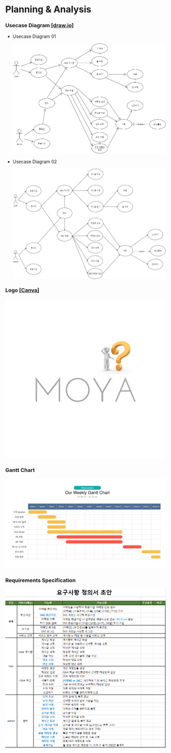 # Planning & Analysis

### Usecase Diagram [[draw.io]](https://app.diagrams.net/)

- Usecase Diagram 01

  ![Usecase Diagram 01](./Usecase%20Diagram/Usecase%20Diagram%2001/moya-usecase01.png)

- Usecase Diagram 02

  ![Usecase Diagram 02](./Usecase%20Diagram/Usecase%20Diagram%2002/moya-usecase02.png)

### Logo [[Canva]](https://www.canva.com/)

![Logo](./Logo/moya-logo.png)

### Gantt Chart

![Gantt Chart](./Gantt%20Chart/gantt-chart01.jpg)

### Requirements Specification

![Requirements Spec](./Requirements%20Spec/moya-requirements-spec02.png)
